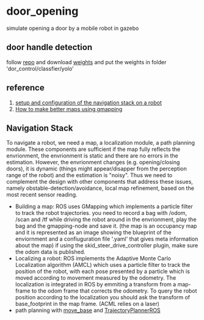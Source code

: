 # door_opening
simulate opening a door by a mobile robot in gazebo

## door handle detection
follow [repo](https://github.com/mengqlTHU/DoorDetector) and download [weights](https://drive.google.com/file/d/1i9E9pTPN5MtRxgBJWLnfQl2ypCv92dXk/view)
and put the weights in folder 'dor_control/classfier/yolo'


## reference
1. [setup and configuration of the navigation stack on a robot](https://wiki.ros.org/navigation/Tutorials/RobotSetup)
2. [How to make better maps using gmapping](https://answers.ros.org/question/269280/how-to-make-better-maps-using-gmapping/?answer=269293#post-id-269293)


## Navigation Stack
To navigate a robot, we need a map, a localization module, a path planning module. These components are sufficient if the map fully reflects the envrionment, the envrionment is static and there are no errors in the estimation. However, the envrionment changes (e.g. opening/closing doors), it is dynamic (things might appear/disapper from the perception range of the robot) and the estimation is "noisy". Thus we need to complement the design with other components that address these issues, namely obstable-detection/avoidance, local map refinement, based on the most recent sensor reading.
- Building a map: ROS uses GMapping which implements a particle filter to track the robot trajectories. you need to record a bag with /odom, /scan and /tf while driving the robot around in the envrionment, play the bag and the gmapping-node and save it. (the map is an occupancy map and it is represented as an image showing the blueprint of the enviornment and a confiuguration file '.yaml' that gives meta information about the map)
if using the skid_steer_drive_controller plugin, make sure the odom data is published.
- Localizing a robot: ROS implements the Adaptive Monte Carlo Localization algorithm (AMCL) which uses a particle filter to track the position of the robot, with each pose presented by a particle which is moved according to movement measured by the odometry. The localization is integrated in ROS by emmiting a transform from a map-frame to the odom frame that corrects the odometry. To query the robot position according to the localization you should ask the transform of base_footprint in the map frame. (ACML relies on a laser)  
- path planning with [move_base](http://wiki.ros.org/move_base) and [TrajectoryPlannerROS](http://wiki.ros.org/base_local_planner#TrajectoryPlannerROS)

